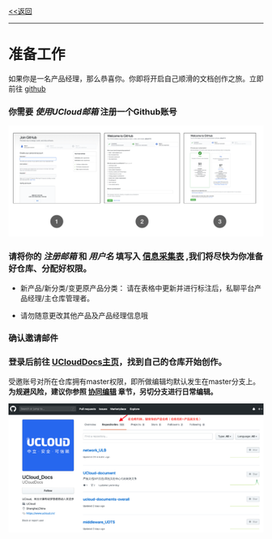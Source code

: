 [<<返回](https://leaishere.github.io/docs_new/)

------

# 准备工作

如果你是一名产品经理，那么恭喜你。你即将开启自己顺滑的文档创作之旅。立即前往 [github](https://github.com)

### 你需要 _使用UCloud邮箱_ 注册一个Github账号

![文档项目页面](images/signup.png)



### 请将你的 _注册邮箱_ 和 _用户名_ 填写入 [信息采集表](https://ushare.ucloudadmin.com/pages/viewpage.action?pageId=17798669) ,我们将尽快为你准备好仓库、分配好权限。

* 新产品/新分类/变更原产品分类： 请在表格中更新并进行标注后，私聊平台产品经理/主仓库管理者。

* 请勿随意更改其他产品及产品经理信息哦

### 确认邀请邮件

### 登录后前往 [UCloudDocs主页](https://github.com/UCloudDocs/)，找到自己的仓库开始创作。

受邀账号对所在仓库拥有master权限，即所做编辑均默认发生在master分支上。**为规避风险，建议你参照 [协同编辑](#如何协同编辑)  章节，另切分支进行日常编辑。**

![文档项目页面](images/findyourrepo.png)


